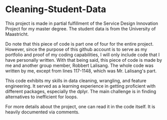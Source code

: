 # Cleaning-Student-Data
This project is made in partial fulfillment of the Service Design Innovation Project for my master degree. The student data is from the University of Maastricht.

Do note that this piece of code is part one of four for the entire project. However, since the purpose of this github account is to serve as my portfolio and proof of my coding capabilities, I will only include code that I have personally written. With that being said, this piece of code is made by me and another group member, Robbert Lalisang. The whole code was written by me, except from lines 117-1148, which was Mr. Lalisang's part. 

This code exhibits my skills in data cleaning, wrangling, and feature engineering. It served as a learning experience in getting proficient with different packages, especially the dplyr. The main challenge is in finding alternatives to inefficient for loops. 

For more details about the project, one can read it in the code itself. It is heavily documented via comments. 
